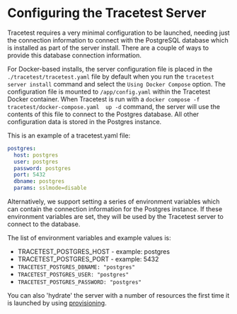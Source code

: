 # Configuring the Tracetest Server

Tracetest requires a very minimal configuration to be launched, needing just the connection information to connect with the PostgreSQL database which is installed as part of the server install. There are a couple of ways to provide this database connection information.

For Docker-based installs, the server configuration file is placed in the `./tracetest/tracetest.yaml` file by default when you run the `tracetest server install` command and select the `Using Docker Compose` option. The configuration file is mounted to `/app/config.yaml` within the Tracetest Docker container. When Tracetest is run with a `docker compose -f tracetest/docker-compose.yaml  up -d` command, the server will use the contents of this file to connect to the Postgres database. All other configuration data is stored in the Postgres instance.

This is an example of a tracetest.yaml file:

```yaml
postgres:
  host: postgres
  user: postgres
  password: postgres
  port: 5432
  dbname: postgres
  params: sslmode=disable
```

Alternatively, we support setting a series of environment variables which can contain the connection information for the Postgres instance. If these environment variables are set, they will be used by the Tracetest server to connect to the database.

The list of environment variables and example values is:
- TRACETEST_POSTGRES_HOST - example: postgres
- TRACETEST_POSTGRES_PORT - example: 5432
- `TRACETEST_POSTGRES_DBNAME: "postgres"`
- `TRACETEST_POSTGRES_USER: "postgres"`
- `TRACETEST_POSTGRES_PASSWORD: "postgres"`

You can also 'hydrate' the server with a number of resources the first time it is launched by using [provisioning](./provisioning).

